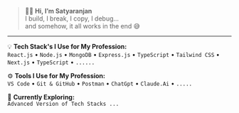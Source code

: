 > 👨‍💻 **Hi, I’m Satyaranjan**  
> I build, I break, I copy, I debug...  
> and somehow, it all works in the end 😅

---

💡 **Tech Stack's I Use for My Profession:**  
`React.js` • `Node.js` • `MongoDB` • `Express.js` • `TypeScript` • `Tailwind CSS` • `Next.js` • `TypeScript` • `......`

⚙️ **Tools I Use for My Profession:**  
`VS Code` • `Git & GitHub` • `Postman` • `ChatGpt` • `Claude.Ai` • `.....`

🌱 **Currently Exploring:**  
`Advanced Version of Tech Stacks ...`
